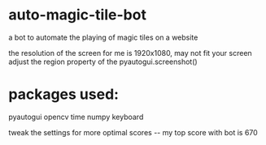 # auto-magic-tile-bot
a bot to automate the playing of magic tiles on a website

the resolution of the screen for me is 1920x1080, may not fit your screen
adjust the region property of the pyautogui.screenshot()

# packages used:
pyautogui
opencv
time
numpy
keyboard

tweak the settings for more optimal scores -- my top score with bot is 670
